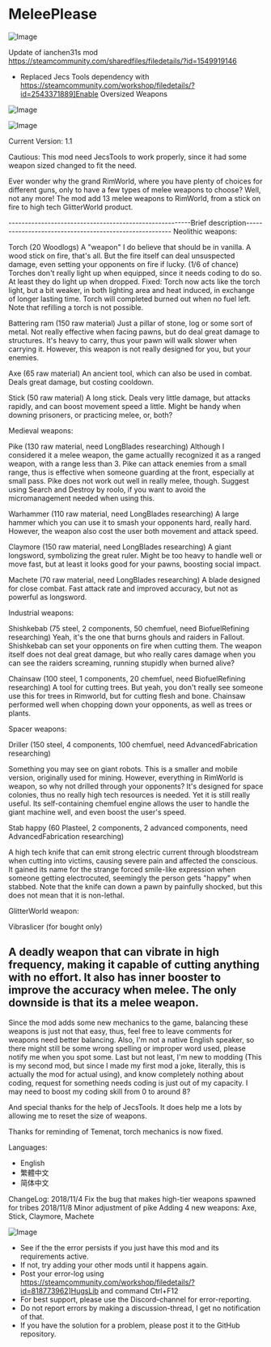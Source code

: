 # MeleePlease

![Image](https://i.imgur.com/buuPQel.png)

Update of ianchen31s mod
https://steamcommunity.com/sharedfiles/filedetails/?id=1549919146

- Replaced Jecs Tools dependency with https://steamcommunity.com/workshop/filedetails/?id=2543371889]Enable Oversized Weapons

![Image](https://i.imgur.com/pufA0kM.png)

	
![Image](https://i.imgur.com/Z4GOv8H.png)


Current Version: 1.1

Cautious: This mod need JecsTools to work properly, since it had some weapon sized changed to fit the need.

Ever wonder why the grand RimWorld, where you have plenty of choices for different guns, only to have a few types of melee weapons to choose? Well, not any more!
The mod add 13 melee weapons to RimWorld, from a stick on fire to high tech GlitterWorld product.

--------------------------------------------------------Brief description-------------------------------------------------------
Neolithic weapons:

Torch (20 Woodlogs)
A "weapon" I do believe that should be in vanilla. A wood stick on fire, that's all. But the fire itself can deal unsuspected damage, even setting your opponents on fire if lucky. (1/6 of chance)
Torches don't really light up when equipped, since it needs coding to do so. At least they do light up when dropped.
Fixed: Torch now acts like the torch light, but a bit weaker, in both lighting area and heat induced, in exchange of longer lasting time. Torch will completed burned out when no fuel left. Note that refilling a torch is not possible.

Battering ram (150 raw material)
Just a pillar of stone, log or some sort of metal. Not really effective when facing pawns, but do deal great damage to structures. It's heavy to carry, thus your pawn will walk slower when carrying it.
However, this weapon is not really designed for you, but your enemies.

Axe (65 raw material)
An ancient tool, which can also be used in combat. Deals great damage, but costing cooldown.

Stick (50 raw material)
A long stick. Deals very little damage, but attacks rapidly, and can boost movement speed a little. Might be handy when downing prisoners, or practicing melee, or, both?

Medieval weapons:

Pike (130 raw material, need LongBlades researching)
Although I considered it a melee weapon, the game actuallly recognized it as a ranged weapon, with a range less than 3. Pike can attack enemies from a small range, thus is effective when someone guarding at the front, especially at small pass. Pike does not work out well in really melee, though.
Suggest using Search and Destroy by roolo, if you want to avoid the micromanagement needed when using this.

Warhammer (110 raw material, need LongBlades researching)
A large hammer which you can use it to smash your opponents hard, really hard. However, the weapon also cost the user both movement and attack speed.

Claymore (150 raw material, need LongBlades researching)
A giant longsword, symbolizing the great ruler. Might be too heavy to handle well or move fast, but at least it looks good for your pawns, boosting social impact.

Machete  (70 raw material, need LongBlades researching)
A blade designed for close combat. Fast attack rate and improved accuracy, but not as powerful as longsword.

Industrial weapons:

Shishkebab (75 steel, 2 components, 50 chemfuel, need BiofuelRefining researching)
Yeah, it's the one that burns ghouls and raiders in Fallout. Shishkebab can set your opponents on fire when cutting them. The weapon itself does not deal great damage, but who really cares damage when you can see the raiders screaming, running stupidly when burned alive?

Chainsaw (100 steel, 1 components, 20 chemfuel, need BiofuelRefining researching)
A tool for cutting trees. But yeah, you don't really see someone use this for trees in Rimworld, but for cutting flesh and bone. Chainsaw performed well when chopping down your opponents, as well as trees or plants.

Spacer weapons:

Driller (150 steel, 4 components, 100 chemfuel, need AdvancedFabrication researching)

Something you may see on giant robots. This is a smaller and mobile version, originally used for mining. However, everything in RimWorld is weapon, so why not drilled through your opponents?
It's designed for space colonies, thus no really high tech resources is needed. Yet it is still really useful.  Its self-containing chemfuel engine allows the user to handle the giant machine well, and even boost the user's speed.

Stab happy (60 Plasteel, 2 components, 2 advanced components, need AdvancedFabrication researching)

A high tech knife that can emit strong electric current through bloodstream when cutting into victims, causing severe pain and affected the conscious. 
It gained its name for the strange forced smile-like expression when someone getting electrocuted, seemingly the person gets "happy" when stabbed.
Note that the knife can down a pawn by painfully shocked, but this does not mean that it is non-lethal.

GlitterWorld weapon:

Vibraslicer (for bought only)

A deadly weapon that can vibrate in high frequency, making it capable of cutting anything with no effort. It also has inner booster to improve the accuracy when melee. The only downside is that its a melee weapon.
------------------------------------------------------------------------------------------------------------------------------------

Since the mod adds some new mechanics to the game, balancing these weapons is just not that easy, thus, feel free to leave comments for weapons need better balancing.
Also, I'm not a native English speaker, so there might still be some wrong spelling or improper word used, please notify me when you spot some.
Last but not least, I'm new to modding (This is my second mod, but since I made my first mod a joke, literally, this is actually the mod for actual using), and know completely nothing about coding, request for something needs coding is just out of my capacity. I may need to boost my coding skill from 0 to around 8?

And special thanks for the help of JecsTools. It does help me a lots by allowing me to reset the size of weapons.

Thanks for reminding of Temenat, torch mechanics is now fixed.

Languages:
 - English
 - 繁體中文
 - 简体中文

ChangeLog:
2018/11/4  Fix the bug that makes high-tier weapons spawned for tribes
2018/11/8  Minor adjustment of pike
Adding 4 new weapons: Axe, Stick, Claymore, Machete


![Image](https://i.imgur.com/PwoNOj4.png)



-  See if the the error persists if you just have this mod and its requirements active.
-  If not, try adding your other mods until it happens again.
-  Post your error-log using https://steamcommunity.com/workshop/filedetails/?id=818773962]HugsLib and command Ctrl+F12
-  For best support, please use the Discord-channel for error-reporting.
-  Do not report errors by making a discussion-thread, I get no notification of that.
-  If you have the solution for a problem, please post it to the GitHub repository.




